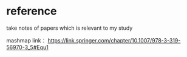 # reference
take notes of papers which is relevant to my study

mashmap link： https://link.springer.com/chapter/10.1007/978-3-319-56970-3_5#Equ1
